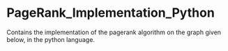 # PageRank_Implementation_Python
Contains the implementation of the pagerank algorithm on the graph given below, in the python language.
